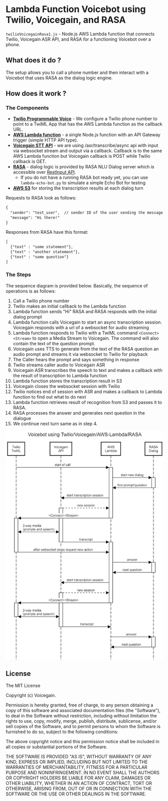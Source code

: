 # Lambda Function Voicebot using Twilio, Voicegain, and RASA #

`twilioVoicegainRasa1.js` - Node.js AWS Lambda function that connects Twilio, Voicegain ASR API, and RASA for a functioning Voicebot over a phone. 

## What does it do ? ##

The setup allows you to call a phone number and then interact with a Voicebot that uses RASA as the dialog logic engine.

## How does it work ? ##

### The Components ###

* **[Twilio Programmable Voice](https://www.twilio.com/docs/voice)** - We configure a Twilio phone number to point to a TwiML App that has the AWS Lambda function as the callback URL.
* **[AWS Lambda function](https://aws.amazon.com/lambda/)** - a single Node.js function with an API Gateway trigger (simple HTTP API type). 
* **[Voicegain STT API](https://www.voicegain.ai/api)** - we are using /asr/transcribe/async api with input via websocket stream and output via a callback. Callback is to the same AWS Lambda function but Voicegain callback is POST while Twilio callback is GET.
* **[RASA](https://rasa.com/)** - dialog logic is provided by RASA NLU Dialog server which is accessible over [RestInput API](https://rasa.com/docs/rasa/connectors/your-own-website/#restinput). 
   * If you do not have a running RASA bot ready yet, you can use `lambda-echo-bot.py` to simulate a simple Echo Bot for testing  
* **[AWS S3](https://aws.amazon.com/s3/)** for storing the transcription results at each dialog turn

Requests to RASA look as follows:
```
{
  "sender": "test_user",  // sender ID of the user sending the message
  "message": "Hi there!"
}
```
Responses from RASA have this format:
```
[
  {"text" : "some statement"},
  {"text" : "another statement"},
  {"text" : "some question"}
]
```

### The Steps ###

The sequence diagram is provided below. Basically, the sequence of operations is as follows:
1. Call a Twilio phone number
1. Twilio makes an initial callback to the Lambda function 
1. Lambda function sends "Hi" RASA and RASA responds with the initial dialog prompt
1. Lambda function calls Voicegain to start an async transcription session. Voicegain responds with a url of a websocket for audio streaming
1. Lambda function responds to Twilio with a TwiML command `<Connect><Stream>` to open a Media Stream to Voicegain. The command will also contain the text of the question prompt. 
1. Voicegain uses TTS to generate from the text of the RASA question an audio prompt and streams it via websocket to Twilio for playback
1. The Caller hears the prompt and says something in response
1. Twilio streams caller audio to Voicegain ASR
1. Voicegain ASR transcribes the speech to text and makes a callback with the result of transcription to Lambda function
1. Lambda function stores the transcription result in S3
1. Voicegain closes the websocket session with Twilio
1. Twilio notices end of session with ASR and makes a callback to Lambda function to find out what to do next
1. Lambda function retrieves result of recognition from S3 and passes it to RASA.
1. RASA processes the answer and generates next question in the dialogue
1. We continue next turn same as in step 4.


![Sequence Diagram](./sequence-diagram.png)

## License ##

The MIT License

Copyright (c) Voicegain.

Permission is hereby granted, free of charge, to any person obtaining a
copy of this software and associated documentation files (the "Software"),
to deal in the Software without restriction, including without limitation
the rights to use, copy, modify, merge, publish, distribute, sublicense,
and/or sell copies of the Software, and to permit persons to whom the
Software is furnished to do so, subject to the following conditions:

The above copyright notice and this permission notice shall be included in
all copies or substantial portions of the Software.

THE SOFTWARE IS PROVIDED "AS IS", WITHOUT WARRANTY OF ANY KIND, EXPRESS
OR IMPLIED, INCLUDING BUT NOT LIMITED TO THE WARRANTIES OF MERCHANTABILITY,
FITNESS FOR A PARTICULAR PURPOSE AND NONINFRINGEMENT. IN NO EVENT SHALL
THE AUTHORS OR COPYRIGHT HOLDERS BE LIABLE FOR ANY CLAIM, DAMAGES OR OTHER
LIABILITY, WHETHER IN AN ACTION OF CONTRACT, TORT OR OTHERWISE, ARISING
FROM, OUT OF OR IN CONNECTION WITH THE SOFTWARE OR THE USE OR OTHER
DEALINGS IN THE SOFTWARE.
